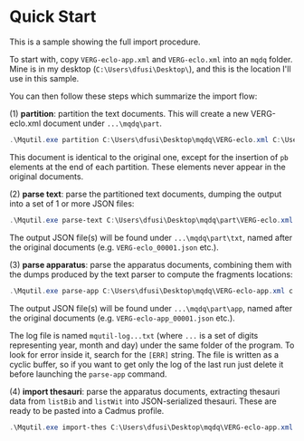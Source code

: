 # Quick Start

This is a sample showing the full import procedure.

To start with, copy `VERG-eclo-app.xml` and `VERG-eclo.xml` into an `mqdq` folder. Mine is in my desktop (`C:\Users\dfusi\Desktop\`), and this is the location I'll use in this sample.

You can then follow these steps which summarize the import flow:

(1) **partition**: partition the text documents. This will create a new VERG-eclo.xml document under `...\mqdq\part`.

```ps1
.\Mqutil.exe partition C:\Users\dfusi\Desktop\mqdq\VERG-eclo.xml C:\Users\dfusi\Desktop\mqdq\part\
```

This document is identical to the original one, except for the insertion of `pb` elements at the end of each partition. These elements never appear in the original documents.

(2) **parse text**: parse the partitioned text documents, dumping the output into a set of 1 or more JSON files:

```ps1
.\Mqutil.exe parse-text C:\Users\dfusi\Desktop\mqdq\part\VERG-eclo.xml c:\users\dfusi\desktop\mqdq\part\txt
```

The output JSON file(s) will be found under `...\mqdq\part\txt`, named after the original documents (e.g. `VERG-eclo_00001.json` etc.).

(3) **parse apparatus**: parse the apparatus documents, combining them with the dumps produced by the text parser to compute the fragments locations:

```ps1
.\Mqutil.exe parse-app C:\Users\dfusi\Desktop\mqdq\VERG-eclo-app.xml c:\users\dfusi\desktop\mqdq\part\txt\ c:\users\dfusi\desktop\mqdq\part\app
```

The output JSON file(s) will be found under `...\mqdq\part\app`, named after the original documents (e.g. `VERG-eclo-app_00001.json` etc.).

The log file is named `mqutil-log...txt` (where `...` is a set of digits representing year, month and day) under the same folder of the program. To look for error inside it, search for the `[ERR]` string. The file is written as a cyclic buffer, so if you want to get only the log of the last run just delete it before launching the `parse-app` command.

(4) **import thesauri**: parse the apparatus documents, extracting thesauri data from `listBib` and `listWit` into JSON-serialized thesauri. These are ready to be pasted into a Cadmus profile.

```ps1
.\Mqutil.exe import-thes C:\Users\dfusi\Desktop\mqdq\VERG-eclo-app.xml c:\users\dfusi\desktop\mqdq\thesauri.json
```
